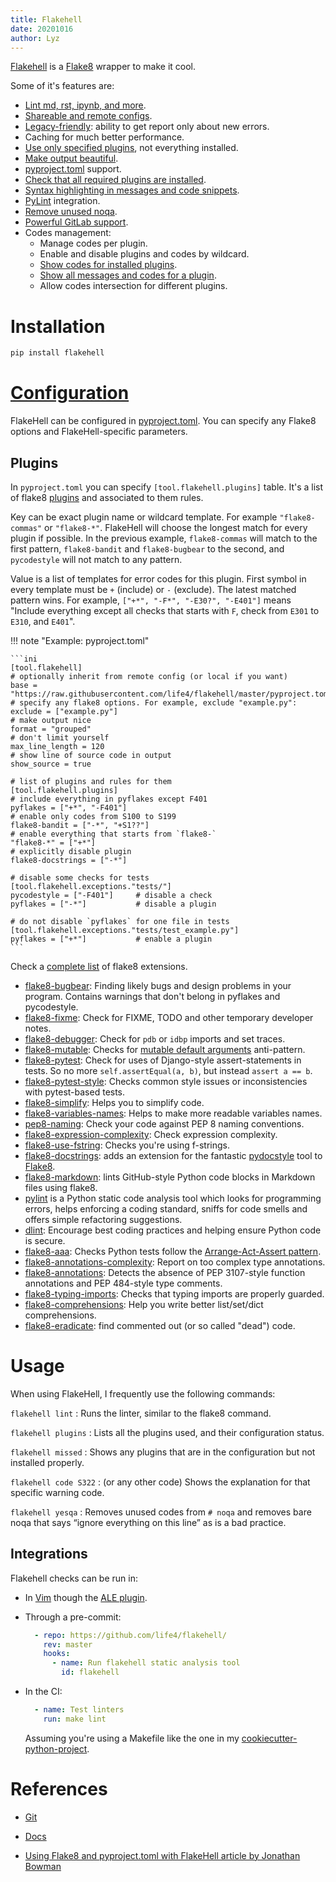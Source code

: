```yaml
---
title: Flakehell
date: 20201016
author: Lyz
---
```


[Flakehell](https://github.com/life4/flakehell) is a [Flake8](flake8.md) wrapper
to make it cool.

Some of it's features are:

* [Lint md, rst, ipynb, and
    more](https://flakehell.readthedocs.io/parsers.html).
* [Shareable and remote
    configs](https://flakehell.readthedocs.io/config.html#base).
* [Legacy-friendly](https://flakehell.readthedocs.io/commands/baseline.html):
    ability to get report only about new errors.
* Caching for much better performance.
* [Use only specified
    plugins](https://flakehell.readthedocs.io/config.html#plugins), not
    everything installed.
* [Make output beautiful](https://flakehell.readthedocs.io/formatters.html).
* [pyproject.toml](https://www.python.org/dev/peps/pep-0518/) support.
* [Check that all required plugins are
    installed](https://flakehell.readthedocs.io/commands/missed.html).
* [Syntax highlighting in messages and code
    snippets](https://flakehell.readthedocs.io/formatters.html#colored-with-source-code).
* [PyLint](https://github.com/PyCQA/pylint) integration.
* [Remove unused noqa](https://flakehell.readthedocs.io/commands/yesqa.html).
* [Powerful GitLab support](https://flakehell.readthedocs.io/formatters.html#gitlab).
* Codes management:
    * Manage codes per plugin.
    * Enable and disable plugins and codes by wildcard.
    * [Show codes for installed plugins](https://flakehell.readthedocs.io/commands/plugins.html).
    * [Show all messages and codes for a plugin](https://flakehell.readthedocs.io/commands/codes.html).
    * Allow codes intersection for different plugins.

# Installation

```bash
pip install flakehell
```

# [Configuration](https://flakehell.readthedocs.io/config.html)

FlakeHell can be configured in
[pyproject.toml](https://www.python.org/dev/peps/pep-0518/). You can specify any
Flake8 options and FlakeHell-specific parameters.

## Plugins

In `pyproject.toml` you can specify `[tool.flakehell.plugins]` table. It's
a list of flake8 [plugins](https://flakehell.readthedocs.io/plugins.html) and
associated to them rules.

Key can be exact plugin name or wildcard template. For example `"flake8-commas"`
or `"flake8-*"`. FlakeHell will choose the longest match for every plugin if
possible. In the previous example, `flake8-commas` will match to the first
pattern, `flake8-bandit` and `flake8-bugbear` to the second, and `pycodestyle`
will not match to any pattern.

Value is a list of templates for error codes for this plugin. First symbol in
every template must be `+` (include) or `-` (exclude). The latest matched
pattern wins. For example, `["+*", "-F*", "-E30?", "-E401"]` means "Include
everything except all checks that starts with `F`, check from `E301` to `E310`,
and `E401`".

!!! note "Example: pyproject.toml"

    ```ini
    [tool.flakehell]
    # optionally inherit from remote config (or local if you want)
    base = "https://raw.githubusercontent.com/life4/flakehell/master/pyproject.toml"
    # specify any flake8 options. For example, exclude "example.py":
    exclude = ["example.py"]
    # make output nice
    format = "grouped"
    # don't limit yourself
    max_line_length = 120
    # show line of source code in output
    show_source = true

    # list of plugins and rules for them
    [tool.flakehell.plugins]
    # include everything in pyflakes except F401
    pyflakes = ["+*", "-F401"]
    # enable only codes from S100 to S199
    flake8-bandit = ["-*", "+S1??"]
    # enable everything that starts from `flake8-`
    "flake8-*" = ["+*"]
    # explicitly disable plugin
    flake8-docstrings = ["-*"]

    # disable some checks for tests
    [tool.flakehell.exceptions."tests/"]
    pycodestyle = ["-F401"]     # disable a check
    pyflakes = ["-*"]           # disable a plugin

    # do not disable `pyflakes` for one file in tests
    [tool.flakehell.exceptions."tests/test_example.py"]
    pyflakes = ["+*"]           # enable a plugin
    ```

Check a [complete
list](https://github.com/DmytroLitvinov/awesome-flake8-extensions) of flake8
extensions.

* [flake8-bugbear](https://github.com/PyCQA/flake8-bugbear): Finding likely bugs
    and design problems in your program. Contains warnings that don't belong in
    pyflakes and pycodestyle.
* [flake8-fixme](https://github.com/tommilligan/flake8-fixme): Check for FIXME,
    TODO and other temporary developer notes.
* [flake8-debugger](https://github.com/JBKahn/flake8-debugger): Check for
    `pdb` or `idbp` imports and set traces.
* [flake8-mutable](https://github.com/ebeweber/flake8-mutable): Checks for
    [mutable default
    arguments](python_anti_patterns.md#mutable-default-arguments) anti-pattern.
* [flake8-pytest](https://github.com/vikingco/flake8-pytest): Check for uses of
    Django-style assert-statements in tests. So no more `self.assertEqual(a, b)`,
    but instead `assert a == b`.
* [flake8-pytest-style](https://github.com/m-burst/flake8-pytest-style): Checks
    common style issues or inconsistencies with pytest-based tests.
* [flake8-simplify](https://github.com/MartinThoma/flake8-simplify): Helps you
    to simplify code.
* [flake8-variables-names](https://github.com/best-doctor/flake8-variables-names):
    Helps to make more readable variables names.
* [pep8-naming](https://github.com/PyCQA/pep8-naming): Check your code against
    PEP 8 naming conventions.
* [flake8-expression-complexity](https://github.com/best-doctor/flake8-expression-complexity):
    Check expression complexity.
* [flake8-use-fstring](https://github.com/MichaelKim0407/flake8-use-fstring):
    Checks you're using f-strings.
* [flake8-docstrings](https://gitlab.com/pycqa/flake8-docstrings): adds an
    extension for the fantastic
    [pydocstyle](https://github.com/pycqa/pydocstyle) tool to [Flake8](flake8.md).
* [flake8-markdown](https://github.com/johnfraney/flake8-markdown): lints
    GitHub-style Python code blocks in Markdown files using flake8.
* [pylint](https://github.com/PyCQA/pylint) is a Python static code analysis
    tool which looks for programming errors, helps enforcing a coding standard,
    sniffs for code smells and offers simple refactoring suggestions.
* [dlint](https://github.com/dlint-py/dlint): Encourage best coding practices
    and helping ensure Python code is secure.
* [flake8-aaa](https://github.com/jamescooke/flake8-aaa): Checks Python tests
    follow the [Arrange-Act-Assert
    pattern](https://github.com/jamescooke/flake8-aaa#what-is-the-arrange-act-assert-pattern).
* [flake8-annotations-complexity](https://github.com/best-doctor/flake8-annotations-complexity):
    Report on too complex type annotations.
* [flake8-annotations](https://github.com/sco1/flake8-annotations): Detects the
    absence of PEP 3107-style function annotations and PEP 484-style type
    comments.
* [flake8-typing-imports](https://github.com/asottile/flake8-typing-imports):
    Checks that typing imports are properly guarded.
* [flake8-comprehensions](https://github.com/adamchainz/flake8-comprehensions):
    Help you write better list/set/dict comprehensions.
* [flake8-eradicate](https://github.com/sobolevn/flake8-eradicate):  find
    commented out (or so called "dead") code.

# Usage

When using FlakeHell, I frequently use the following commands:

`flakehell lint`
: Runs the linter, similar to the flake8 command.

`flakehell plugins`
: Lists all the plugins used, and their configuration status.

`flakehell missed`
: Shows any plugins that are in the configuration but not installed properly.

`flakehell code S322`
: (or any other code) Shows the explanation for that specific warning code.

`flakehell yesqa`
: Removes unused codes from `# noqa` and removes bare noqa that says “ignore
    everything on this line” as is a bad practice.

## Integrations

Flakehell checks can be run in:

* In [Vim](vim.md) though the [ALE plugin](vim_plugins#flakehell).

* Through a pre-commit:

    ```yaml
      - repo: https://github.com/life4/flakehell/
        rev: master
        hooks:
          - name: Run flakehell static analysis tool
            id: flakehell
    ```

* In the CI:
    ```yaml
      - name: Test linters
        run: make lint
    ```

    Assuming you're using a Makefile like the one in my
    [cookiecutter-python-project](https://github.com/lyz-code/cookiecutter-python-project/).

# References

* [Git](https://github.com/life4/flakehell)
* [Docs](https://flakehell.readthedocs.io/)

* [Using Flake8 and pyproject.toml with FlakeHell article by Jonathan Bowman](https://dev.to/bowmanjd/using-flake8-and-pyproject-toml-with-flakehell-1cn1)
